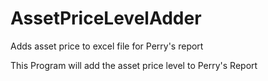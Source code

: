 # AssetPriceLevelAdder
Adds asset price to excel file for Perry's report

This Program will add the asset price level to Perry's Report
